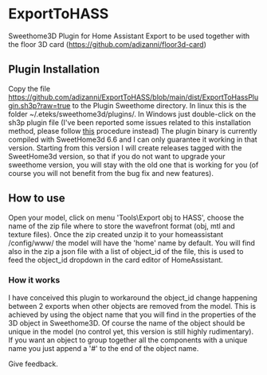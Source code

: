 # ExportToHASS
Sweethome3D Plugin for Home Assistant Export to be used together with the floor 3D card (https://github.com/adizanni/floor3d-card)

## Plugin Installation

Copy the file https://github.com/adizanni/ExportToHASS/blob/main/dist/ExportToHassPlugin.sh3p?raw=true to the Plugin Sweethome directory. In linux this is the folder ~/.eteks/sweethome3d/plugins/. In Windows just double-click on the sh3p plugin file (I've been reported some issues related to this installation method, please follow [this](https://github.com/adizanni/ExportToHASS/issues/1#issuecomment-904966326) procedure instead)
The plugin binary is currently compiled with SweetHome3d 6.6 and I can only guarantee it working in that version. Starting from this version I will create releases tagged with the SweetHome3d version, so that if you do not want to upgrade your sweethome version, you will stay with the old one that is working for you (of course you will not benefit from the bug fix and new features).

## How to use

Open your model, click on menu 'Tools\Export obj to HASS', choose the  name of the zip file where to store the wavefront format (obj, mtl and texture files). Once the zip created unzip it to your homeassistant /config/www/<your model folder> the model will have the 'home' name by default. You will find also in the zip a json file with a list of object_id of the file, this  is used to feed the object_id dropdown in the card editor of HomeAssistant.
  
### How it works
 
I have conceived this plugin to workaround the object_id change happening between 2 exports when other objects are removed from the model. This is achieved by using the object name that you will find in the properties of the 3D object in Sweethome3D. Of course the name of the object should be unique in the model (no control yet, this version is still highly rudimentary). If you want an object to group together all the components with a unique name you just append a '#' to the end of the object name. 

Give feedback.
